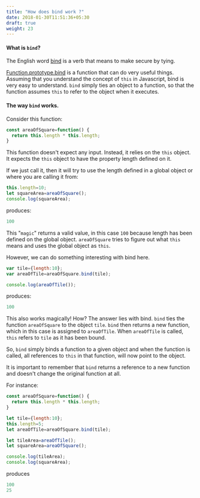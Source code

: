 ```yaml
---
title: "How does bind work ?"
date: 2018-01-30T11:51:36+05:30
draft: true
weight: 23
---
```



#### What is `bind`?

The English word [bind](https://www.merriam-webster.com/dictionary/bind) is a verb that means to make secure by tying.

[Function.prototype.bind](https://developer.mozilla.org/en-US/docs/Web/JavaScript/Reference/Global_objects/Function/bind) is a function that can do very useful things. Assuming that you understand the concept of `this` in Javascript, bind is very easy to understand. `bind` simply ties an object to a function, so that the function assumes `this` to refer to the object when it executes.

#### The way `bind` works.

Consider this function:

``` javascript
const areaOfSquare=function() {
  return this.length * this.length;
}
```

This function doesn't expect any input. Instead, it relies on the `this` object. It expects the `this` object to have the property length defined on it.

If we just call it, then it will try to use the length defined in a global object or where you are calling it from:

``` javascript
this.length=10;
let squareArea=areaOfSquare();
console.log(squareArea);
```

produces:

``` javascript
100
```

This "`magic`" returns a valid value, in this case `100` because length has been defined on the global object. `areaOfSquare` tries to figure out what `this` means and uses the global object as `this`.

However, we can do something interesting with bind here.

``` javascript
var tile={length:10};
var areaOfTile=areaOfSquare.bind(tile);

console.log(areaOfTile());
```

produces:

``` javascript
100
```

This also works magically! How? The answer lies with bind. `bind` ties the function `areaOfSquare` to the object `tile`. `bind` then returns a new function, which in this case is assigned to `areaOfTile`. When `areaOfTile` is called, `this` refers to `tile` as it has been bound.

So, `bind` simply binds a function to a given object and when the function is called, all references to `this` in that function, will now point to the object.


It is important to remember that `bind` returns a reference to a new function and doesn't change the original function at all.

For instance:

``` javascript
const areaOfSquare=function() {
  return this.length * this.length;
}

let tile={length:10};
this.length=5;
let areaOfTile=areaOfSquare.bind(tile);

let tileArea=areaOfTile();
let squareArea=areaOfSquare();

console.log(tileArea);
console.log(squareArea);
```

produces

``` javascript
100
25
```
